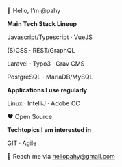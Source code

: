 👋 Hello, I’m @pahy

**Main Tech Stack Lineup**

Javascript/Typescript · VueJS

(S)CSS · REST/GraphQL

Laravel · Typo3 · Grav CMS

PostgreSQL · MariaDB/MySQL  


**Applications I use regularly**

Linux · IntelliJ · Adobe CC

:heart: Open Source

**Techtopics I am interested in**

GIT · Agile

📨 Reach me via hellopahy@gmail.com

<!-- 
- 👀 I’m interested in 
- 🌱 I’m currently learning 
- 💞️ I’m looking to collaborate on ...
- 
-->
<!---
pahy/pahy is a ✨ special ✨ repository because its `README.md` (this file) appears on your GitHub profile.
You can click the Preview link to take a look at your changes.
--->
